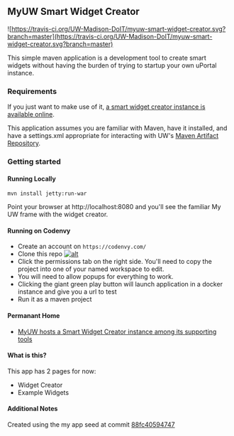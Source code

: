 ## MyUW Smart Widget Creator

![https://travis-ci.org/UW-Madison-DoIT/myuw-smart-widget-creator.svg?branch=master](https://travis-ci.org/UW-Madison-DoIT/myuw-smart-widget-creator.svg?branch=master)

This simple maven application is a development tool to create smart widgets without having the burden of trying to startup your own uPortal instance.

### Requirements

If you just want to make use of it, [a smart widget creator instance is available online](https://tools.my.wisc.edu/widget-creator/).

This application assumes you are familiar with Maven, have it installed, and have a settings.xml
appropriate for interacting with UW's [Maven Artifact Repository](https://wiki.doit.wisc.edu/confluence/pages/viewpage.action?spaceKey=ST&title=Maven+Repository+Manager).

### Getting started

#### Running Locally

`mvn install jetty:run-war`

Point your browser at http://localhost:8080 and you'll see the familiar My UW frame with the widget creator. 

#### Running on Codenvy

* Create an account on `https://codenvy.com/`
* Clone this repo [![alt](https://codenvy.com/factory/resources/factory-white.png)](https://codenvy.com/ide-resources/share/project/timlevett/myuw-smart-widget-creator)
* Click the permissions tab on the right side.  You'll need to copy the project into one of your named workspace to edit.
* You will need to allow popups for everything to work.
* Clicking the giant green play button will launch application in a docker instance and give you a url to test
* Run it as a maven project


#### Permanant Home

* [MyUW hosts a Smart Widget Creator instance among its supporting tools](https://tools.my.wisc.edu/widget-creator/)

#### What is this?

This app has 2 pages for now:

* Widget Creator
* Example Widgets

#### Additional Notes

Created using the my app seed at commit [88fc40594747](https://github.com/UW-Madison-DoIT/my-app-seed/commit/88fc4059474707b8efebca789c4b04def36884d3)

